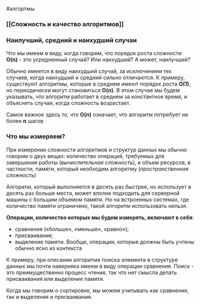 #алгортмы

### [[Сложность и качество алгоритмов]]
### Наилучший, средний и наихудший случаи
Что мы имеем в виду, когда говорим, что порядок роста сложности **O(n)** - это усредненный случай? Или наихудший? А может, наилучший?

Обычно имеется в виду наихудший случай, за исключением тех случаев, когда наихудший и средний сильно отличаются. К примеру, существуют алгоритмы, которые в среднем имеют порядок роста **O(1)**, но периодически могут становиться **O(n)**. В этом случае мы будем указывать, что алгоритм работает в среднем за константное время, и объяснять случаи, когда сложность возрастает.

Самое важное здесь то, что **O(n)** означает, что алгоритм потребует не более **n** шагов

### Что мы измеряем?
При измерении сложности алгоритмов и структур данных мы обычно говорим о двух вещах: количество операций, требуемых для завершения работы (*вычислительная сложность*), и объем ресурсов, в частности, памяти, который необходим алгоритму (*пространственная сложность*)

Алгоритм, который выполняется в десять раз быстрее, но использует в десять раз больше места, может вполне подходить для серверной машины с большим объемом памяти. Но на встроенных системах, где количество памяти ограничено, такой алгоритм использовать нельзя.

**Операции, количество которых мы будем измерять, включают в себя**:
- сравнения («больше», «меньше», «равно»);
- присваивания;
- выделение памяти.
Вообще, операции, которые должны быть учтены обычно ясно из контекста

К примеру, при описании алгоритма поиска элемента в структуре данных мы почти наверняка имеем в виду операции сравнения. Поиск - это преимущественно процесс чтения, так что нет смысла делать присваивания или выделение памяти.

Когда мы говорим о сортировке, мы можем учитывать как сравнения, так и выделения и присваивания.